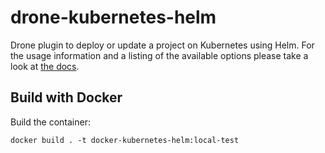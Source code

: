 # drone-kubernetes-helm

Drone plugin to deploy or update a project on Kubernetes using Helm. For the usage information and a listing of the available options please take a look at [the docs](DOCS.md).

## Build with Docker

Build the container:

```
docker build . -t docker-kubernetes-helm:local-test
```